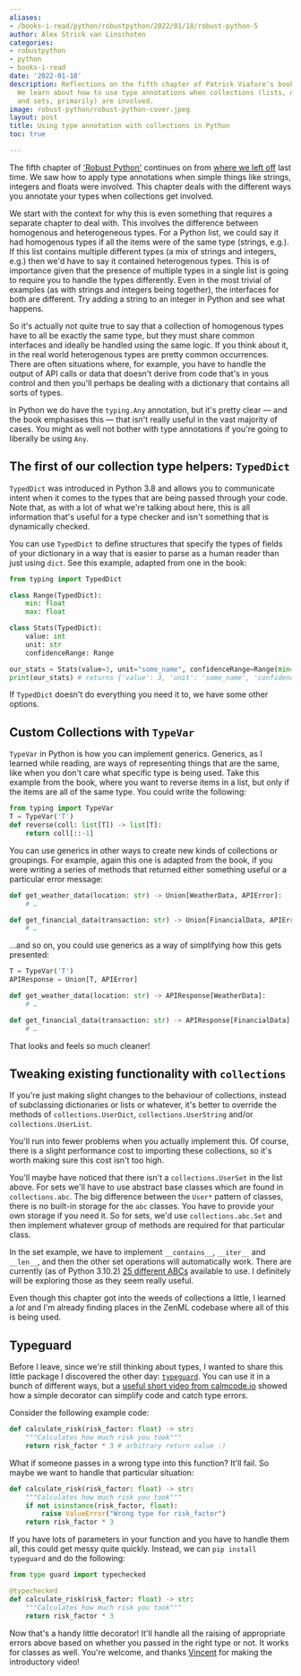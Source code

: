 ```yaml
---
aliases:
- /books-i-read/python/robustpython/2022/01/18/robust-python-5
author: Alex Strick van Linschoten
categories:
- robustpython
- python
- books-i-read
date: '2022-01-18'
description: Reflections on the fifth chapter of Patrick Viafore's book, 'Robust Python'.
  We learn about how to use type annotations when collections (lists, dictionaries
  and sets, primarily) are involved.
image: robust-python/robust-python-cover.jpeg
layout: post
title: Using type annotation with collections in Python
toc: true

---
```


The fifth chapter of
['Robust Python'](https://www.amazon.com/Robust-Python-Patrick-Viafore-ebook-dp-B09982C9FX/dp/B09982C9FX/ref=mt_other?_encoding=UTF8&me=&tag=soumet-20&qid=)
continues on from
[where we left off](https://mlops.systems/robustpython/python/books-i-read/2022/01/08/robust-python-4.html)
last time. We saw how to apply type annotations when simple things like strings,
integers and floats were involved. This chapter deals with the different ways
you annotate your types when collections get involved.

We start with the context for why this is even something that requires a
separate chapter to deal with. This involves the difference between homogenous
and heterogeneous types. For a Python list, we could say it had homogenous types
if all the items were of the same type (strings, e.g.). If this list contains
multiple different types (a mix of strings and integers, e.g.) then we'd have to
say it contained heterogenous types. This is of importance given that the
presence of multiple types in a single list is going to require you to handle
the types differently. Even in the most trivial of examples (as with strings and
integers being together), the interfaces for both are different. Try adding a
string to an integer in Python and see what happens.

So it's actually not quite true to say that a collection of homogenous types
have to all be exactly the same type, but they must share common interfaces and
ideally be handled using the same logic. If you think about it, in the real
world heterogenous types are pretty common occurrences. There are often
situations where, for example, you have to handle the output of API calls or
data that doesn't derive from code that's in yous control and then you'll
perhaps be dealing with a dictionary that contains all sorts of types.

In Python we do have the `typing.Any` annotation, but it's pretty clear — and
the book emphasises this — that isn't really useful in the vast majority of
cases. You might as well not bother with type annotations if you're going to
liberally be using `Any`.

## The first of our collection type helpers: `TypedDict`

`TypedDict` was introduced in Python 3.8 and allows you to communicate intent
when it comes to the types that are being passed through your code. Note that,
as with a lot of what we're talking about here, this is all information that's
useful for a type checker and isn't something that is dynamically checked.

You can use `TypedDict` to define structures that specify the types of fields of
your dictionary in a way that is easier to parse as a human reader than just
using `dict`. See this example, adapted from one in the book:

```python
from typing import TypedDict

class Range(TypedDict):
    min: float
    max: float

class Stats(TypedDict):
	value: int
	unit: str
	confidenceRange: Range

our_stats = Stats(value=3, unit="some_name", confidenceRange=Range(min=1.3, max=5.5))
print(our_stats) # returns {'value': 3, 'unit': 'some_name', 'confidenceRange': {'min': 1.3, 'max': 5.5}}
```

If `TypedDict` doesn't do everything you need it to, we have some other options.

## Custom Collections with `TypeVar`

`TypeVar` in Python is how you can implement generics. Generics, as I learned
while reading, are ways of representing things that are the same, like when you
don't care what specific type is being used. Take this example from the book,
where you want to reverse items in a list, but only if the items are all of the
same type. You could write the following:

```python
from typing import TypeVar
T = TypeVar('T')
def reverse(coll: list[T]) -> list[T]:
	return coll[::-1]
```

You can use generics in other ways to create new kinds of collections or
groupings. For example, again this one is adapted from the book, if you were
writing a series of methods that returned either something useful or a
particular error message:

```python
def get_weather_data(location: str) -> Union[WeatherData, APIError]:
	# …

def get_financial_data(transaction: str) -> Union[FinancialData, APIError]:
	# …
```

…and so on, you could use generics as a way of simplifying how this gets
presented:

```python
T = TypeVar('T')
APIResponse = Union[T, APIError]

def get_weather_data(location: str) -> APIResponse[WeatherData]:
	# …

def get_financial_data(transaction: str) -> APIResponse[FinancialData]:
	# …
```

That looks and feels so much cleaner!

## Tweaking existing functionality with `collections`

If you're just making slight changes to the behaviour of collections, instead of
subclassing dictionaries or lists or whatever, it's better to override the
methods of `collections.UserDict`, `collections.UserString` and/or
`collections.UserList`.

You'll run into fewer problems when you actually implement this. Of course,
there is a slight performance cost to importing these collections, so it's worth
making sure this cost isn't too high.

You'll maybe have noticed that there isn't a `collections.UserSet` in the list
above. For sets we'll have to use abstract base classes which are found in
`collections.abc`. The big difference between the `User*` pattern of classes,
there is no built-in storage for the `abc` classes. You have to provide your own
storage if you need it. So for sets, we'd use `collections.abc.Set` and then
implement whatever group of methods are required for that particular class.

In the set example, we have to implement `__contains__`, `__iter__` and
`__len__`, and then the other set operations will automatically work. There are
currently (as of Python 3.10.2)
[25 different ABCs](https://docs.python.org/3/library/collections.abc.html#collections-abstract-base-classes)
available to use. I definitely will be exploring those as they seem really
useful.

Even though this chapter got into the weeds of collections a little, I learned a
_lot_ and I'm already finding places in the ZenML codebase where all of this is
being used.

## Typeguard

Before I leave, since we're still thinking about types, I wanted to share this
little package I discovered the other day:
[`typeguard`](https://typeguard.readthedocs.io/en/latest/index.html). You can
use it in a bunch of different ways, but a
[useful short video from calmcode.io](https://calmcode.io/shorts/typeguard.py.html)
showed how a simple decorator can simplify code and catch type errors.

Consider the following example code:

```python
def calculate_risk(risk_factor: float) -> str:
	"""Calculates how much risk you took"""
	return risk_factor * 3 # arbitrary return value :)
```

What if someone passes in a wrong type into this function? It'll fail. So maybe
we want to handle that particular situation:

```python
def calculate_risk(risk_factor: float) -> str:
	"""Calculates how much risk you took"""
	if not isinstance(risk_factor, float):
		raise ValueError("Wrong type for risk_factor")
	return risk_factor * 3
```

If you have lots of parameters in your function and you have to handle them all,
this could get messy quite quickly. Instead, we can `pip install typeguard` and
do the following:

```python
from type guard import typechecked

@typechecked
def calculate_risk(risk_factor: float) -> str:
	"""Calculates how much risk you took"""
	return risk_factor * 3
```

Now that's a handy little decorator! It'll handle all the raising of appropriate
errors above based on whether you passed in the right type or not. It works for
classes as well. You're welcome, and thanks
[Vincent](https://twitter.com/fishnets88) for making the introductory video!

